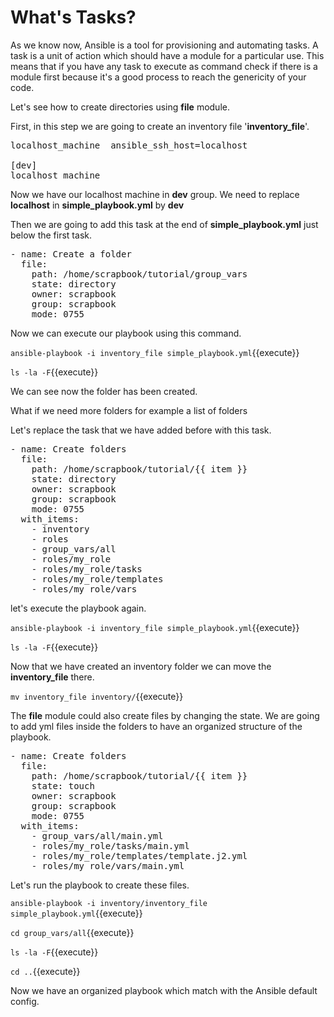# What's Tasks?
As we know now, Ansible is a tool for provisioning and automating tasks. A task is a unit of action which should have a module for a particular use. This means that if you have any task to execute as command check if there is a module first because it's a good process to reach the genericity of your code.

Let's see how to create directories using **file** module.

First, in this step we are going to create an inventory file '**inventory_file**'.

<pre class="file" data-target="clipboard">
localhost_machine  ansible_ssh_host=localhost

[dev]
localhost_machine
</pre>

Now we have our localhost machine in **dev** group. We need to replace **localhost** in **simple_playbook.yml** by **dev**

Then we are going to add this task at the end of **simple_playbook.yml** just below the first task.

<pre class="file" data-target="clipboard">
- name: Create a folder
  file:
    path: /home/scrapbook/tutorial/group_vars
    state: directory
    owner: scrapbook
    group: scrapbook
    mode: 0755    
</pre>

Now we can execute our playbook using this command.

`ansible-playbook -i inventory_file simple_playbook.yml`{{execute}}

`ls -la -F`{{execute}}

We can see now the folder has been created.

What if we need more folders for example a list of folders

Let's replace the task that we have added before with this task.

<pre class="file" data-target="clipboard">
- name: Create folders
  file:
    path: /home/scrapbook/tutorial/{{ item }}
    state: directory
    owner: scrapbook
    group: scrapbook
    mode: 0755
  with_items:
    - inventory
    - roles
    - group_vars/all
    - roles/my_role
    - roles/my_role/tasks
    - roles/my_role/templates
    - roles/my_role/vars     
</pre>

let's execute the playbook again.

`ansible-playbook -i inventory_file simple_playbook.yml`{{execute}}

`ls -la -F`{{execute}}

Now that we have created an inventory folder we can move the **inventory_file** there.

`mv inventory_file inventory/`{{execute}}

The **file** module could also create files by changing the state. We are going to add yml files inside the folders to have an organized structure of the playbook.

<pre class="file" data-target="clipboard">
- name: Create folders
  file:
    path: /home/scrapbook/tutorial/{{ item }}
    state: touch
    owner: scrapbook
    group: scrapbook
    mode: 0755
  with_items:
    - group_vars/all/main.yml
    - roles/my_role/tasks/main.yml
    - roles/my_role/templates/template.j2.yml
    - roles/my_role/vars/main.yml
</pre>

Let's run the playbook to create these files.

`ansible-playbook -i inventory/inventory_file simple_playbook.yml`{{execute}}

`cd group_vars/all`{{execute}}

`ls -la -F`{{execute}}

`cd ..`{{execute}}

Now we have an organized playbook which match with the Ansible default config.
